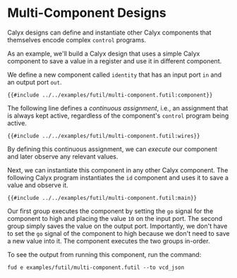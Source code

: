 # Multi-Component Designs

Calyx designs can define and instantiate other Calyx components that themselves
encode complex `control` programs.

As an example, we'll build a Calyx design that uses a simple Calyx component
to save a value in a register and use it in different component.

We define a new component called `identity` that has an input port `in`
and an output port `out`.

```
{{#include ../../examples/futil/multi-component.futil:component}}
```

The following line defines a *continuous assignment*, i.e., an assignment
that is always kept active, regardless of the component's `control` program
being active.

```
{{#include ../../examples/futil/multi-component.futil:wires}}
```

By defining this continuous assignment, we can *execute* our component and
later observe any relevant values.

Next, we can instantiate this component in any other Calyx component.
The following Calyx program instantiates the `id` component and uses it to
save a value and observe it.

```
{{#include ../../examples/futil/multi-component.futil:main}}
```

Our first group executes the component by setting the `go` signal for the
component to high and placing the value `10` on the input port.
The second group simply saves the value on the output port. Importantly,
we don't have to set the `go` signal of the component to high because we
don't need to save a new value into it.
The component executes the two groups in-order.

To see the output from running this component, run the command:
```
fud e examples/futil/multi-component.futil --to vcd_json
```
